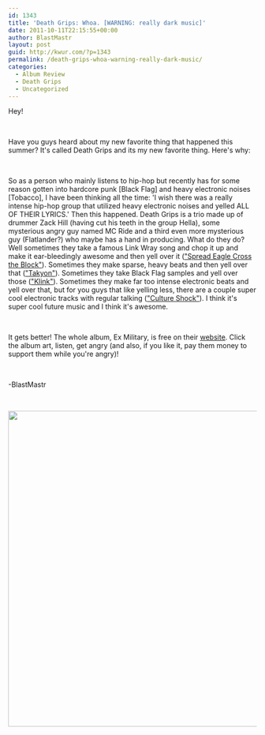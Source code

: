 ```yaml
---
id: 1343
title: 'Death Grips: Whoa. [WARNING: really dark music]'
date: 2011-10-11T22:15:55+00:00
author: BlastMastr
layout: post
guid: http://kwur.com/?p=1343
permalink: /death-grips-whoa-warning-really-dark-music/
categories:
  - Album Review
  - Death Grips
  - Uncategorized
---
```

<div class="pf-content">
  <p>
  </p>
  
  <p style="margin-bottom: 0in;">
    Hey!
  </p>
  
  <p>
     
  </p>
  
  <p>
    Have you guys heard about my new favorite thing that happened this summer? It's called Death Grips and its my new favorite thing. Here's why:
  </p>
  
  <p>
     
  </p>
  
  <p style="margin-bottom: 0in;">
    So as a person who mainly listens to hip-hop but recently has for some reason gotten into hardcore punk [Black Flag] and heavy electronic noises [Tobacco], I have been thinking all the time: 'I wish there was a really intense hip-hop group that utilized heavy electronic noises and yelled ALL OF THEIR LYRICS.' Then this happened. Death Grips is a trio made up of drummer Zack Hill (having cut his teeth in the group Hella), some mysterious angry guy named MC Ride and a third even more mysterious guy (Flatlander?) who maybe has a hand in producing. What do they do? Well sometimes they take a famous Link Wray song and chop it up and make it ear-bleedingly awesome and then yell over it (<a href="http://youtu.be/Vd1-P-R_f-0">"Spread Eagle Cross the Block"</a>). Sometimes they make sparse, heavy beats and then yell over that (<a href="http://youtu.be/89F5fpvwPr0">"Takyon"</a>). Sometimes they take Black Flag samples and yell over those (<a href="http://youtu.be/DaE8cMt_8iU">"Klink"</a>). Sometimes they make far too intense electronic beats and yell over that, but for you guys that like yelling less, there are a couple super cool electronic tracks with regular talking (<a href="http://youtu.be/WnsI67bHpmk">"Culture Shock"</a>). I think it's super cool future music and I think it's awesome.
  </p>
  
  <p style="margin-bottom: 0in;">
     
  </p>
  
  <p style="margin-bottom: 0in;">
    It gets better! The whole album, Ex Military, is free on their <a href="http://thirdworlds.net/">website</a>. Click the album art, listen, get angry (and also, if you like it, pay them money to support them while you're angry)!
  </p>
  
  <p style="margin-bottom: 0in;">
     
  </p>
  
  <p style="margin-bottom: 0in;">
    -BlastMastr
  </p>
  
  <p style="margin-bottom: 0in;">
     
  </p>
  
  <p style="margin-bottom: 0in;">
    <a href="http://thirdworlds.net/files/Death%20Grips%20-%20Exmilitary.zip"><img alt="" src="http://thirdworlds.net/img/exmilitary640.jpg" style="width: 640px; height: 640px;" /></a>
  </p>
</div>
